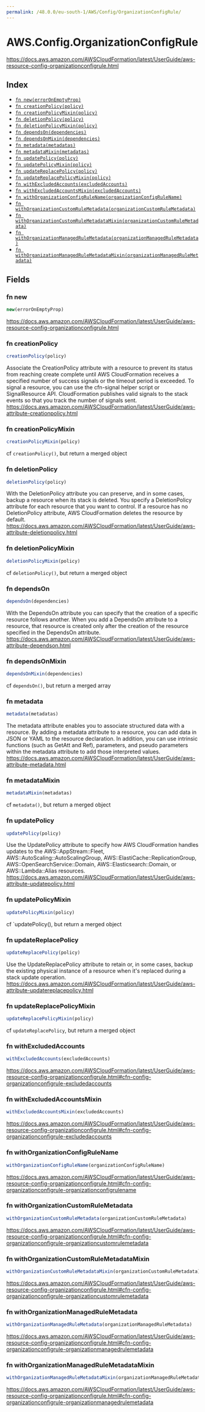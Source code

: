 ```yaml
---
permalink: /48.0.0/eu-south-1/AWS/Config/OrganizationConfigRule/
---
```


# AWS.Config.OrganizationConfigRule

https://docs.aws.amazon.com/AWSCloudFormation/latest/UserGuide/aws-resource-config-organizationconfigrule.html

## Index

* [`fn new(errorOnEmptyProp)`](#fn-new)
* [`fn creationPolicy(policy)`](#fn-creationpolicy)
* [`fn creationPolicyMixin(policy)`](#fn-creationpolicymixin)
* [`fn deletionPolicy(policy)`](#fn-deletionpolicy)
* [`fn deletionPolicyMixin(policy)`](#fn-deletionpolicymixin)
* [`fn dependsOn(dependencies)`](#fn-dependson)
* [`fn dependsOnMixin(dependencies)`](#fn-dependsonmixin)
* [`fn metadata(metadatas)`](#fn-metadata)
* [`fn metadataMixin(metadatas)`](#fn-metadatamixin)
* [`fn updatePolicy(policy)`](#fn-updatepolicy)
* [`fn updatePolicyMixin(policy)`](#fn-updatepolicymixin)
* [`fn updateReplacePolicy(policy)`](#fn-updatereplacepolicy)
* [`fn updateReplacePolicyMixin(policy)`](#fn-updatereplacepolicymixin)
* [`fn withExcludedAccounts(excludedAccounts)`](#fn-withexcludedaccounts)
* [`fn withExcludedAccountsMixin(excludedAccounts)`](#fn-withexcludedaccountsmixin)
* [`fn withOrganizationConfigRuleName(organizationConfigRuleName)`](#fn-withorganizationconfigrulename)
* [`fn withOrganizationCustomRuleMetadata(organizationCustomRuleMetadata)`](#fn-withorganizationcustomrulemetadata)
* [`fn withOrganizationCustomRuleMetadataMixin(organizationCustomRuleMetadata)`](#fn-withorganizationcustomrulemetadatamixin)
* [`fn withOrganizationManagedRuleMetadata(organizationManagedRuleMetadata)`](#fn-withorganizationmanagedrulemetadata)
* [`fn withOrganizationManagedRuleMetadataMixin(organizationManagedRuleMetadata)`](#fn-withorganizationmanagedrulemetadatamixin)

## Fields

### fn new

```ts
new(errorOnEmptyProp)
```

https://docs.aws.amazon.com/AWSCloudFormation/latest/UserGuide/aws-resource-config-organizationconfigrule.html

### fn creationPolicy

```ts
creationPolicy(policy)
```

Associate the CreationPolicy attribute with a resource to prevent its status from reaching create complete until AWS CloudFormation receives a specified number of success signals or the timeout period is exceeded. To signal a resource, you can use the cfn-signal helper script or SignalResource API. CloudFormation publishes valid signals to the stack events so that you track the number of signals sent. 
https://docs.aws.amazon.com/AWSCloudFormation/latest/UserGuide/aws-attribute-creationpolicy.html

### fn creationPolicyMixin

```ts
creationPolicyMixin(policy)
```

cf `creationPolicy()`, but return a merged object

### fn deletionPolicy

```ts
deletionPolicy(policy)
```

With the DeletionPolicy attribute you can preserve, and in some cases, backup a resource when its stack is deleted. You specify a DeletionPolicy attribute for each resource that you want to control. If a resource has no DeletionPolicy attribute, AWS CloudFormation deletes the resource by default. 
https://docs.aws.amazon.com/AWSCloudFormation/latest/UserGuide/aws-attribute-deletionpolicy.html

### fn deletionPolicyMixin

```ts
deletionPolicyMixin(policy)
```

cf `deletionPolicy()`, but return a merged object

### fn dependsOn

```ts
dependsOn(dependencies)
```

With the DependsOn attribute you can specify that the creation of a specific resource follows another. When you add a DependsOn attribute to a resource, that resource is created only after the creation of the resource specified in the DependsOn attribute. 
https://docs.aws.amazon.com/AWSCloudFormation/latest/UserGuide/aws-attribute-dependson.html

### fn dependsOnMixin

```ts
dependsOnMixin(dependencies)
```

cf `dependsOn()`, but return a merged array

### fn metadata

```ts
metadata(metadatas)
```

The metadata attribute enables you to associate structured data with a resource. By adding a metadata attribute to a resource, you can add data in JSON or YAML to the resource declaration. In addition, you can use intrinsic functions (such as GetAtt and Ref), parameters, and pseudo parameters within the metadata attribute to add those interpreted values. 
https://docs.aws.amazon.com/AWSCloudFormation/latest/UserGuide/aws-attribute-metadata.html

### fn metadataMixin

```ts
metadataMixin(metadatas)
```

cf `metadata()`, but return a merged object

### fn updatePolicy

```ts
updatePolicy(policy)
```

Use the UpdatePolicy attribute to specify how AWS CloudFormation handles updates to the AWS::AppStream::Fleet, AWS::AutoScaling::AutoScalingGroup, AWS::ElastiCache::ReplicationGroup, AWS::OpenSearchService::Domain, AWS::Elasticsearch::Domain, or AWS::Lambda::Alias resources. 
https://docs.aws.amazon.com/AWSCloudFormation/latest/UserGuide/aws-attribute-updatepolicy.html

### fn updatePolicyMixin

```ts
updatePolicyMixin(policy)
```

cf `updatePolicy(), but return a merged object

### fn updateReplacePolicy

```ts
updateReplacePolicy(policy)
```

Use the UpdateReplacePolicy attribute to retain or, in some cases, backup the existing physical instance of a resource when it's replaced during a stack update operation. 
https://docs.aws.amazon.com/AWSCloudFormation/latest/UserGuide/aws-attribute-updatereplacepolicy.html

### fn updateReplacePolicyMixin

```ts
updateReplacePolicyMixin(policy)
```

cf `updateReplacePolicy`, but return a merged object

### fn withExcludedAccounts

```ts
withExcludedAccounts(excludedAccounts)
```

https://docs.aws.amazon.com/AWSCloudFormation/latest/UserGuide/aws-resource-config-organizationconfigrule.html#cfn-config-organizationconfigrule-excludedaccounts

### fn withExcludedAccountsMixin

```ts
withExcludedAccountsMixin(excludedAccounts)
```

https://docs.aws.amazon.com/AWSCloudFormation/latest/UserGuide/aws-resource-config-organizationconfigrule.html#cfn-config-organizationconfigrule-excludedaccounts

### fn withOrganizationConfigRuleName

```ts
withOrganizationConfigRuleName(organizationConfigRuleName)
```

https://docs.aws.amazon.com/AWSCloudFormation/latest/UserGuide/aws-resource-config-organizationconfigrule.html#cfn-config-organizationconfigrule-organizationconfigrulename

### fn withOrganizationCustomRuleMetadata

```ts
withOrganizationCustomRuleMetadata(organizationCustomRuleMetadata)
```

https://docs.aws.amazon.com/AWSCloudFormation/latest/UserGuide/aws-resource-config-organizationconfigrule.html#cfn-config-organizationconfigrule-organizationcustomrulemetadata

### fn withOrganizationCustomRuleMetadataMixin

```ts
withOrganizationCustomRuleMetadataMixin(organizationCustomRuleMetadata)
```

https://docs.aws.amazon.com/AWSCloudFormation/latest/UserGuide/aws-resource-config-organizationconfigrule.html#cfn-config-organizationconfigrule-organizationcustomrulemetadata

### fn withOrganizationManagedRuleMetadata

```ts
withOrganizationManagedRuleMetadata(organizationManagedRuleMetadata)
```

https://docs.aws.amazon.com/AWSCloudFormation/latest/UserGuide/aws-resource-config-organizationconfigrule.html#cfn-config-organizationconfigrule-organizationmanagedrulemetadata

### fn withOrganizationManagedRuleMetadataMixin

```ts
withOrganizationManagedRuleMetadataMixin(organizationManagedRuleMetadata)
```

https://docs.aws.amazon.com/AWSCloudFormation/latest/UserGuide/aws-resource-config-organizationconfigrule.html#cfn-config-organizationconfigrule-organizationmanagedrulemetadata